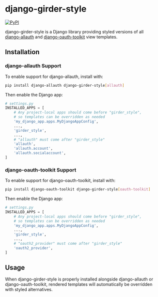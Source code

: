 # django-girder-style
[![PyPI](https://img.shields.io/pypi/v/django-girder-style)](https://pypi.org/project/django-girder-style/)

django-girder-style is a Django library providing styled versions of all
[django-allauth](https://django-allauth.readthedocs.io/)
and [django-oauth-toolkit](https://django-oauth-toolkit.readthedocs.io/)
view templates.

## Installation
### django-allauth Support
To enable support for django-allauth, install with:
```bash
pip install django-allauth django-girder-style[allauth]
```

Then enable the Django app:
```python
# settings.py
INSTALLED_APPS = [
    # Any project-local apps should come before "girder_style",
    # so templates can be overridden as needed
    'my_django_app.apps.MyDjangoAppConfig',
    ...,
    'girder_style',
    ...,
    # "allauth" must come after "girder_style"
    'allauth',
    'allauth.account',
    'allauth.socialaccount',
]
```

### django-oauth-toolkit Support
To enable support for django-oauth-toolkit, install with:
```bash
pip install django-oauth-toolkit django-girder-style[oauth-toolkit]
```

Then enable the Django app:
```python
# settings.py
INSTALLED_APPS = [
    # Any project-local apps should come before "girder_style",
    # so templates can be overridden as needed
    'my_django_app.apps.MyDjangoAppConfig',
    ...,
    'girder_style',
    ...,
    # "oauth2_provider" must come after "girder_style"
    'oauth2_provider',
]
```

## Usage
When django-girder-style is properly installed alongside django-allauth or django-oauth-toolkit,
rendered templates will automatically be overridden with styled alternatives.
